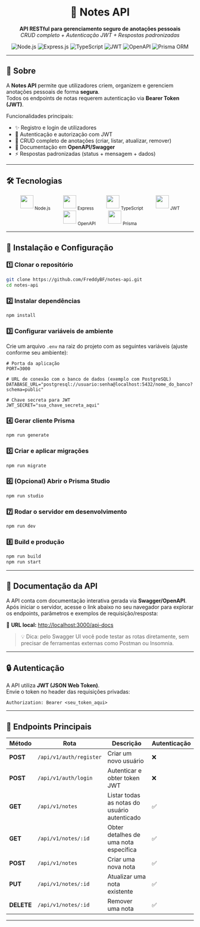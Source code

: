 <h1 align="center">📒 Notes API</h1>

<p align="center">
  <b>API RESTful para gerenciamento seguro de anotações pessoais</b>  
  <br>
  <i>CRUD completo + Autenticação JWT + Respostas padronizadas</i>
</p>
<p align="center">
  <img src="https://img.shields.io/badge/Node.js-18.x-green?logo=nodedotjs" alt="Node.js">
  <img src="https://img.shields.io/badge/Express.js-4.x-lightgrey?logo=express" alt="Express.js">
  <img src="https://img.shields.io/badge/TypeScript-5.x-blue?logo=typescript" alt="TypeScript">
  <img src="https://img.shields.io/badge/JWT-secure-orange?logo=jsonwebtokens" alt="JWT">
  <img src="https://img.shields.io/badge/OpenAPI-3.0.3-teal?logo=openapiinitiative" alt="OpenAPI">
  <img src="https://img.shields.io/badge/Prisma-ORM-2D3748?logo=prisma" alt="Prisma ORM">
</p>

---

## 📖 Sobre
A **Notes API** permite que utilizadores criem, organizem e gerenciem anotações pessoais de forma **segura**.  
Todos os endpoints de notas requerem autenticação via **Bearer Token (JWT)**.

Funcionalidades principais:
- ✨ Registro e login de utilizadores
- 🔑 Autenticação e autorização com JWT
- 📌 CRUD completo de anotações (criar, listar, atualizar, remover)
- 📜 Documentação em **OpenAPI/Swagger**
- ⚡ Respostas padronizadas (status + mensagem + dados)
  
---
## 🛠 Tecnologias

<p align="center">
  <span style="display:inline-block; text-align:center; margin:0 15px;">
    <img src="https://cdn.simpleicons.org/nodedotjs/339933" width="35" height="35"/>
    <sub>Node.js</sub>
  </span>
  <span style="display:inline-block; text-align:center; margin:0 15px;">
    <img src="https://cdn.simpleicons.org/express/000000" width="35" height="35"/>
    <sub>Express</sub>
  </span>
  <span style="display:inline-block; text-align:center; margin:0 15px;">
    <img src="https://cdn.simpleicons.org/typescript/3178C6" width="35" height="35"/>
    <sub>TypeScript</sub>
  </span>
  <span style="display:inline-block; text-align:center; margin:0 15px;">
    <img src="https://cdn.simpleicons.org/jsonwebtokens/000000" width="35" height="35"/>
    <sub>JWT</sub>
  </span>
  <span style="display:inline-block; text-align:center; margin:0 15px;">
    <img src="https://cdn.simpleicons.org/openapiinitiative/6BA539" width="35" height="35"/>
    <sub>OpenAPI</sub>
  </span>
  <span style="display:inline-block; text-align:center; margin:0 15px;">
    <img src="https://cdn.simpleicons.org/prisma/2D3748" width="35" height="35"/>
    <sub>Prisma</sub>
  </span>
</p>

---
## 🚀 Instalação e Configuração

### 1️⃣ Clonar o repositório
```bash
git clone https://github.com/FreddyBF/notes-api.git
cd notes-api
```

### 2️⃣ Instalar dependências
```bash
npm install
```
### 3️⃣ Configurar variáveis de ambiente

Crie um arquivo `.env` na raiz do projeto com as seguintes variáveis (ajuste conforme seu ambiente):

```env
# Porta da aplicação
PORT=3000

# URL de conexão com o banco de dados (exemplo com PostgreSQL)
DATABASE_URL="postgresql://usuario:senha@localhost:5432/nome_do_banco?schema=public"

# Chave secreta para JWT
JWT_SECRET="sua_chave_secreta_aqui"
```

### 4️⃣ Gerar cliente Prisma
```bash
npm run generate
```
### 5️⃣ Criar e aplicar migrações
```bash
npm run migrate
```

### 6️⃣ (Opcional) Abrir o Prisma Studio
```bash
npm run studio
```

### 7️⃣ Rodar o servidor em desenvolvimento
```bash
npm run dev
```

### 8️⃣ Build e produção
```bash
npm run build
npm run start
```
---
## 📜 Documentação da API

A API conta com documentação interativa gerada via **Swagger/OpenAPI**.  
Após iniciar o servidor, acesse o link abaixo no seu navegador para explorar os endpoints, parâmetros e exemplos de requisição/resposta:

🔗 **URL local:** [http://localhost:3000/api-docs](http://localhost:3000/api-docs)

> 💡 Dica: pelo Swagger UI você pode testar as rotas diretamente, sem precisar de ferramentas externas como Postman ou Insomnia.
---

## 🔒 Autenticação

A API utiliza **JWT (JSON Web Token)**.  
Envie o token no header das requisições privadas:

```http
Authorization: Bearer <seu_token_aqui>
```
---
## 📌 Endpoints Principais

| Método | Rota | Descrição | Autenticação |
|--------|------|-----------|--------------|
| **POST** | `/api/v1/auth/register` | Criar um novo usuário | ❌ |
| **POST** | `/api/v1/auth/login` | Autenticar e obter token JWT | ❌ |
| **GET** | `/api/v1/notes` | Listar todas as notas do usuário autenticado | ✅ |
| **GET** | `/api/v1/notes/:id` | Obter detalhes de uma nota específica | ✅ |
| **POST** | `/api/v1/notes` | Criar uma nova nota | ✅ |
| **PUT** | `/api/v1/notes/:id` | Atualizar uma nota existente | ✅ |
| **DELETE** | `/api/v1/notes/:id` | Remover uma nota | ✅ |
---
